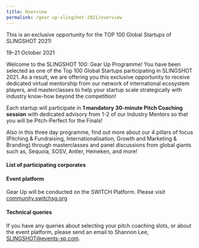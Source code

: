 ```yaml
---
title: Overview
permalink: /gear-up-slingshot-2021/overview
---
```

This is an exclusive opportunity for the TOP 100 Global Startups of SLINGSHOT 2021! 

19–21 October 2021

Welcome to the SLINGSHOT 100: Gear Up Programme! You have been selected as one of the Top 100 Global Startups participating in SLINGSHOT 2021. As a result, we are offering you this exclusive opportunity to receive dedicated virtual mentorship from our network of international ecosystem players, and masterclasses to help your startup scale strategically with industry know-how beyond the competition!

Each startup will participate in **1 mandatory 30-minute Pitch Coaching session** with dedicated advisory from 1-2 of our Industry Mentors so that you will be Pitch-Perfect for the Finals!

Also in this three day programme, find out more about our 4 pillars of focus (Pitching & Fundraising, Internationalisation, Growth and Marketing & Branding) through masterclasses and panel discussions from global giants such as, Sequoia, SOSV, Antler, Heineken, and more!

#### List of participating corporates


#### Event platform
Gear Up will be conducted on the SWITCH Platform. Please visit [community.switchsg.org](https://community.switchsg.org)

#### Technical queries
If you have any queries about selecting your pitch coaching slots, or about the event platform, please send an email to Shannon Lee, SLINGSHOT@events-sp.com.


